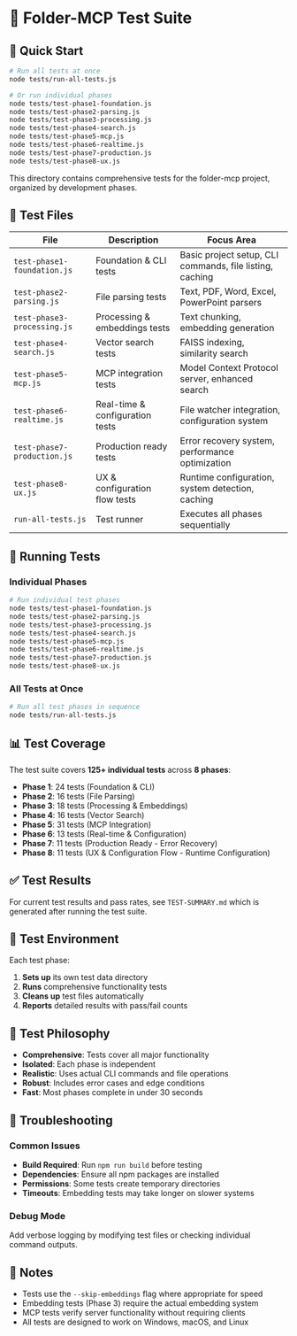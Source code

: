 # 🧪 Folder-MCP Test Suite

## 🚀 Quick Start

```bash
# Run all tests at once
node tests/run-all-tests.js

# Or run individual phases  
node tests/test-phase1-foundation.js
node tests/test-phase2-parsing.js
node tests/test-phase3-processing.js
node tests/test-phase4-search.js
node tests/test-phase5-mcp.js
node tests/test-phase6-realtime.js
node tests/test-phase7-production.js
node tests/test-phase8-ux.js
```

This directory contains comprehensive tests for the folder-mcp project, organized by development phases.

## 📁 Test Files

| File | Description | Focus Area |
|------|-------------|------------|
| `test-phase1-foundation.js` | Foundation & CLI tests | Basic project setup, CLI commands, file listing, caching |
| `test-phase2-parsing.js` | File parsing tests | Text, PDF, Word, Excel, PowerPoint parsers |
| `test-phase3-processing.js` | Processing & embeddings tests | Text chunking, embedding generation |
| `test-phase4-search.js` | Vector search tests | FAISS indexing, similarity search |
| `test-phase5-mcp.js` | MCP integration tests | Model Context Protocol server, enhanced search |
| `test-phase6-realtime.js` | Real-time & configuration tests | File watcher integration, configuration system |
| `test-phase7-production.js` | Production ready tests | Error recovery system, performance optimization |
| `test-phase8-ux.js` | UX & configuration flow tests | Runtime configuration, system detection, caching |
| `run-all-tests.js` | Test runner | Executes all phases sequentially |

## 🚀 Running Tests

### Individual Phases
```bash
# Run individual test phases
node tests/test-phase1-foundation.js
node tests/test-phase2-parsing.js
node tests/test-phase3-processing.js
node tests/test-phase4-search.js
node tests/test-phase5-mcp.js
node tests/test-phase6-realtime.js
node tests/test-phase7-production.js
node tests/test-phase8-ux.js
```

### All Tests at Once
```bash
# Run all test phases in sequence
node tests/run-all-tests.js
```

## 📊 Test Coverage

The test suite covers **125+ individual tests** across **8 phases**:

- **Phase 1**: 24 tests (Foundation & CLI)
- **Phase 2**: 16 tests (File Parsing)  
- **Phase 3**: 18 tests (Processing & Embeddings)
- **Phase 4**: 16 tests (Vector Search)
- **Phase 5**: 31 tests (MCP Integration)  
- **Phase 6**: 13 tests (Real-time & Configuration)
- **Phase 7**: 11 tests (Production Ready - Error Recovery)
- **Phase 8**: 11 tests (UX & Configuration Flow - Runtime Configuration)

## ✅ Test Results

For current test results and pass rates, see `TEST-SUMMARY.md` which is generated after running the test suite.

## 🔧 Test Environment

Each test phase:
1. **Sets up** its own test data directory
2. **Runs** comprehensive functionality tests
3. **Cleans up** test files automatically
4. **Reports** detailed results with pass/fail counts

## 🎯 Test Philosophy

- **Comprehensive**: Tests cover all major functionality
- **Isolated**: Each phase is independent
- **Realistic**: Uses actual CLI commands and file operations
- **Robust**: Includes error cases and edge conditions
- **Fast**: Most phases complete in under 30 seconds

## 🐛 Troubleshooting

### Common Issues
- **Build Required**: Run `npm run build` before testing
- **Dependencies**: Ensure all npm packages are installed
- **Permissions**: Some tests create temporary directories
- **Timeouts**: Embedding tests may take longer on slower systems

### Debug Mode
Add verbose logging by modifying test files or checking individual command outputs.

## 📝 Notes

- Tests use the `--skip-embeddings` flag where appropriate for speed
- Embedding tests (Phase 3) require the actual embedding system
- MCP tests verify server functionality without requiring clients
- All tests are designed to work on Windows, macOS, and Linux
